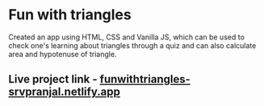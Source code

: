 # Fun with triangles

Created an app using HTML, CSS and Vanilla JS, which can be used to check one's learning about triangles through a quiz and can also calculate area and hypotenuse of triangle.

## Live project link - [funwithtriangles-srvpranjal.netlify.app](https://funwithtriangles-srvpranjal.netlify.app/)
